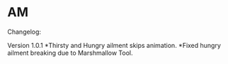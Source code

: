 # AM

Changelog:

Version 1.0.1
*Thirsty and Hungry ailment skips animation.
*Fixed hungry ailment breaking due to Marshmallow Tool.
